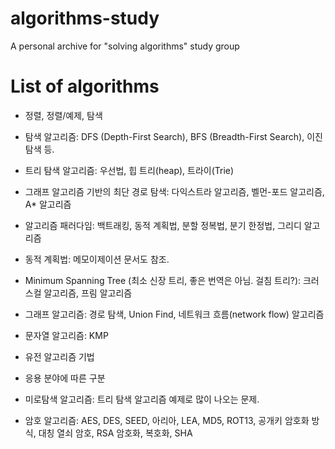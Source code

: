 # algorithms-study
A personal archive for "solving algorithms" study group


# List of algorithms

* 정렬, 정렬/예제, 탐색

* 탐색 알고리즘: DFS (Depth-First Search), BFS (Breadth-First Search), 이진 탐색 등.

* 트리 탐색 알고리즘: 우선법, 힙 트리(heap), 트라이(Trie)

* 그래프 알고리즘 기반의 최단 경로 탐색: 다익스트라 알고리즘, 벨먼-포드 알고리즘, A* 알고리즘

* 알고리즘 패러다임: 백트래킹, 동적 계획법, 분할 정복법, 분기 한정법, 그리디 알고리즘

* 동적 계획법: 메모이제이션 문서도 참조.

* Minimum Spanning Tree (최소 신장 트리, 좋은 번역은 아님. 걸침 트리?): 크러스컬 알고리즘, 프림 알고리즘

* 그래프 알고리즘: 경로 탐색, Union Find, 네트워크 흐름(network flow) 알고리즘

* 문자열 알고리즘: KMP

* 유전 알고리즘 기법

* 응용 분야에 따른 구분

* 미로탐색 알고리즘: 트리 탐색 알고리즘 예제로 많이 나오는 문제.

* 암호 알고리즘: AES, DES, SEED, 아리아, LEA, MD5, ROT13, 공개키 암호화 방식, 대칭 열쇠 암호, RSA 암호화, 복호화, SHA
